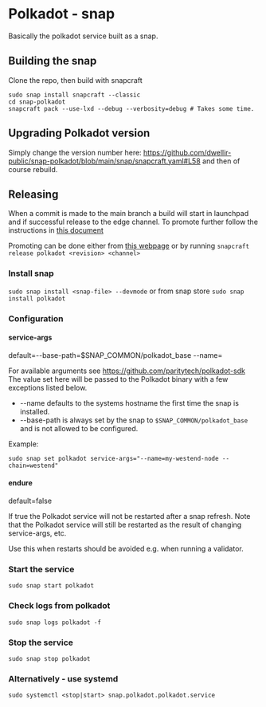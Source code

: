 # Polkadot - snap

Basically the polkadot service built as a snap.

## Building the snap

Clone the repo, then build with snapcraft

```
sudo snap install snapcraft --classic
cd snap-polkadot
snapcraft pack --use-lxd --debug --verbosity=debug # Takes some time.
```

## Upgrading Polkadot version

Simply change the version number here: https://github.com/dwellir-public/snap-polkadot/blob/main/snap/snapcraft.yaml#L58 and then of course rebuild.

## Releasing

When a commit is made to the main branch a build will start in launchpad and if successful release to the edge channel.
To promote further follow the instructions in [this document](TESTING.md)

Promoting can be done either from [this webpage](https://snapcraft.io/polkadot/publicise)
or by running
`snapcraft release polkadot <revision> <channel>`

### Install snap

`sudo snap install <snap-file> --devmode`
or from snap store
`sudo snap install polkadot`

### Configuration

#### service-args

default=--base-path=$SNAP_COMMON/polkadot_base --name=<hostname>

For available arguments see https://github.com/paritytech/polkadot-sdk
The value set here will be passed to the Polkadot binary with a few exceptions listed below. 
* --name defaults to the systems hostname the first time the snap is installed.
* --base-path is always set by the snap to `$SNAP_COMMON/polkadot_base` and is not allowed to be configured.

Example:

    sudo snap set polkadot service-args="--name=my-westend-node --chain=westend"

#### endure

default=false

If true the Polkadot service will not be restarted after a snap refresh.
Note that the Polkadot service will still be restarted as the result of changing service-args, etc.

Use this when restarts should be avoided e.g. when running a validator.

### Start the service

`sudo snap start polkadot`

### Check logs from polkadot

`sudo snap logs polkadot -f`

### Stop the service

`sudo snap stop polkadot`

### Alternatively - use systemd

`sudo systemctl <stop|start> snap.polkadot.polkadot.service`
